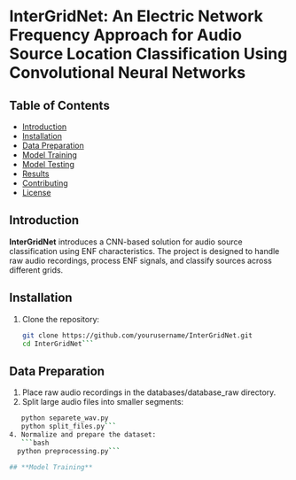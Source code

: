 # InterGridNet: An Electric Network Frequency Approach for Audio Source Location Classification Using Convolutional Neural Networks 

## **Table of Contents**
- [Introduction](#introduction)
- [Installation](#installation)
- [Data Preparation](#data-preparation)
- [Model Training](#model-training)
- [Model Testing](#model-testing)
- [Results](#results)
- [Contributing](#contributing)
- [License](#license)

## **Introduction**

**InterGridNet** introduces a CNN-based solution for audio source classification using ENF characteristics. The project is designed to handle raw audio recordings, process ENF signals, and classify sources across different grids.


## **Installation**

1. Clone the repository:
   ```bash
   git clone https://github.com/yourusername/InterGridNet.git
   cd InterGridNet```

## **Data Preparation**

1. Place raw audio recordings in the databases/database_raw directory.
2. Split large audio files into smaller segments:
```bash
   python separete_wav.py
   python split_files.py```
4. Normalize and prepare the dataset:
   ```bash
  python preprocessing.py```

## **Model Training**




